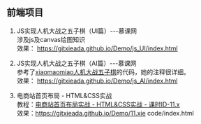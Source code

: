 ## 前端项目
1. JS实现人机大战之五子棋（UI篇）---慕课网  
涉及js及canvas绘图知识   
效果： 
https://gitxieada.github.io/Demo/js_UI/index.html

2. JS实现人机大战之五子棋（AI篇）---慕课网  
参考了[xiaomaomiao人机大战五子棋](https://github.com/xiaomaomiao/xiaomaomiao.github.io)的代码，她的注释很详细。    
效果： 
https://gitxieada.github.io/Demo/js_AI/index.html

3. 电商站首页布局 - HTML&CSS实战  
教程：[电商站首页布局实战 - HTML&CSS实战 - 课时ID-11.x](https://www.bilibili.com/video/av8710320/)  
效果：https://gitxieada.github.io/Demo/11.xie code/index.html 